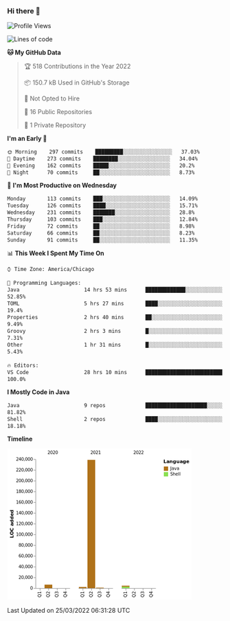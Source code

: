 ### Hi there 👋


<!--START_SECTION:waka-->
![Profile Views](http://img.shields.io/badge/Profile%20Views-11-blue)

![Lines of code](https://img.shields.io/badge/From%20Hello%20World%20I%27ve%20Written-253%20Thousand%20lines%20of%20code-blue)

**🐱 My GitHub Data** 

> 🏆 518 Contributions in the Year 2022
 > 
> 📦 150.7 kB Used in GitHub's Storage 
 > 
> 🚫 Not Opted to Hire
 > 
> 📜 16 Public Repositories 
 > 
> 🔑 1 Private Repository 
 > 
**I'm an Early 🐤** 

```text
🌞 Morning    297 commits    █████████░░░░░░░░░░░░░░░░   37.03% 
🌆 Daytime    273 commits    ████████░░░░░░░░░░░░░░░░░   34.04% 
🌃 Evening    162 commits    █████░░░░░░░░░░░░░░░░░░░░   20.2% 
🌙 Night      70 commits     ██░░░░░░░░░░░░░░░░░░░░░░░   8.73%

```
📅 **I'm Most Productive on Wednesday** 

```text
Monday       113 commits    ███░░░░░░░░░░░░░░░░░░░░░░   14.09% 
Tuesday      126 commits    ████░░░░░░░░░░░░░░░░░░░░░   15.71% 
Wednesday    231 commits    ███████░░░░░░░░░░░░░░░░░░   28.8% 
Thursday     103 commits    ███░░░░░░░░░░░░░░░░░░░░░░   12.84% 
Friday       72 commits     ██░░░░░░░░░░░░░░░░░░░░░░░   8.98% 
Saturday     66 commits     ██░░░░░░░░░░░░░░░░░░░░░░░   8.23% 
Sunday       91 commits     ██░░░░░░░░░░░░░░░░░░░░░░░   11.35%

```


📊 **This Week I Spent My Time On** 

```text
⌚︎ Time Zone: America/Chicago

💬 Programming Languages: 
Java                     14 hrs 53 mins      █████████████░░░░░░░░░░░░   52.85% 
TOML                     5 hrs 27 mins       ████░░░░░░░░░░░░░░░░░░░░░   19.4% 
Properties               2 hrs 40 mins       ██░░░░░░░░░░░░░░░░░░░░░░░   9.49% 
Groovy                   2 hrs 3 mins        █░░░░░░░░░░░░░░░░░░░░░░░░   7.31% 
Other                    1 hr 31 mins        █░░░░░░░░░░░░░░░░░░░░░░░░   5.43%

🔥 Editors: 
VS Code                  28 hrs 10 mins      █████████████████████████   100.0%

```

**I Mostly Code in Java** 

```text
Java                     9 repos             ████████████████████░░░░░   81.82% 
Shell                    2 repos             ████░░░░░░░░░░░░░░░░░░░░░   18.18%

```


**Timeline**

![Chart not found](https://raw.githubusercontent.com/powercasgamer/powercasgamer/master/charts/bar_graph.png) 


 Last Updated on 25/03/2022 06:31:28 UTC
<!--END_SECTION:waka-->
